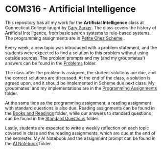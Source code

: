 # COM316 - Artificial Intelligence

This repository has all my work for the **Artificial Intelligence** class at Connecticut College taught by [Gary Parker](https://oak.conncoll.edu/parker/).  The class covers the history of Artificial Intelligence, from basic search systems to rule-based systems.  The programming assignments are in [Petite Chez Scheme](https://www.scheme.com/csv8.4/) .

Every week, a new topic was introduced with a problem statement, and the students were expected to find a solution to this problem without using outside sources. The problem prompts and my (and my groupmates') answers can be found in the [Problems](problems) folder.

The class after the problem is assigned, the student solutions are due, and the correct solutions are discussed. At the end of the class, a solution is agreed upon, and it should be implemented in Scheme due next class. My groupmates' and my implementations are in the [Programming Assignments](programming_assignments) folder. 

At the same time as the programming assignment, a reading assignment with standard questions is also due. Reading assignments can be found in the [Books and Readings](books_and_readings) folder, while our answers to standard questions can be found in the [Standard Questions](standard_questions) folder. 

Lastly, students are expected to write a weekly reflection on each topic covered in class and the reading assignments, which are due at the end of the semester. My AI Notebook and the assignment prompt can be found in the [AI Notebook](ai_notebook) folder. 
